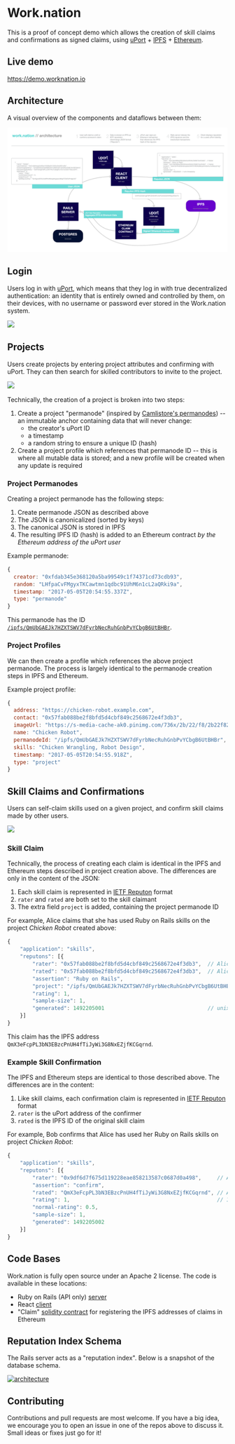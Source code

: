 # Work.nation

This is a proof of concept demo which allows the creation of skill claims and confirmations as signed claims, using [uPort](https://www.uport.me) + [IPFS](https://ipfs.io) + [Ethereum](https://ethereum.org).

## Live demo

https://demo.worknation.io

## Architecture

A visual overview of the components and dataflows between them:

[![architecture](images/architecture.png "Work.nation architecture")](https://cdn.rawgit.com/worknation/work.nation/e6be095be0c1c92efadb2617238c2ac8351b6011/images/architecture.png)

## Login

Users log in with [uPort](https://www.uport.me), which means that they log in with true decentralized authentication: an identity that is entirely owned and controlled by them, on their devices, with no username or password ever stored in the Work.nation system.

[![](https://cdn.rawgit.com/worknation/work.nation/e6be095be0c1c92efadb2617238c2ac8351b6011/images/login.png)](https://cdn.rawgit.com/worknation/work.nation/e6be095be0c1c92efadb2617238c2ac8351b6011/images/login.png)

## Projects

Users create projects by entering project attributes and confirming with uPort. They can then search for skilled contributors to invite to the project.

[![](https://cdn.rawgit.com/worknation/work.nation/e6be095be0c1c92efadb2617238c2ac8351b6011/images/projects.png)](https://cdn.rawgit.com/worknation/work.nation/e6be095be0c1c92efadb2617238c2ac8351b6011/images/projects.png)

Technically, the creation of a project is broken into two steps:

1. Create a project "permanode" (inspired by [Camlistore's permanodes](https://camlistore.org/doc/schema/permanode)) -- an immutable anchor containing data that will never change:
      - the creator's uPort ID
      - a timestamp
      - a random string to ensure a unique ID (hash)
1. Create a project profile which references that permanode ID -- this is where all mutable data is stored; and a new profile will be created when any update is required

### Project Permanodes

Creating a project permanode has the following steps:

1. Create permanode JSON as described above
1. The JSON is canonicalized (sorted by keys)
1. The canonical JSON is stored in IPFS
1. The resulting IPFS ID (hash) is added to an Ethereum contract _by the Ethereum address of the uPort user_

Example permanode:

```js
{
  creator: "0xfdab345e368120a5ba99549c1f74371cd73cdb93",
  random: "LHfpaCvFMgyxTKCawtmn1qdbc91UhM6n1cL2aQRki9a",
  timestamp: "2017-05-05T20:54:55.337Z",
  type: "permanode"
}
```

This permanode has the ID [`/ipfs/QmUbGAEJk7HZXTSWV7dFyrbNecRuhGnbPvYCbgB6UtBHBr`](https://ipfs.io/ipfs/QmUbGAEJk7HZXTSWV7dFyrbNecRuhGnbPvYCbgB6UtBHBr).

### Project Profiles

We can then create a profile which references the above project permanode.  The process is largely identical to the permanode creation steps in IPFS and Ethereum.

Example project profile:

```js
{
  address: "https://chicken-robot.example.com",
  contact: "0x57fab088be2f8bfd5d4cbf849c2568672e4f3db3",                // uport id of project contact
  imageUrl: "https://s-media-cache-ak0.pinimg.com/736x/2b/22/f8/2b22f82e7843d732c5def05055529c55.jpg",
  name: "Chicken Robot",
  permanodeId: "/ipfs/QmUbGAEJk7HZXTSWV7dFyrbNecRuhGnbPvYCbgB6UtBHBr",  // project permanode
  skills: "Chicken Wrangling, Robot Design",
  timestamp: "2017-05-05T20:54:55.918Z",
  type: "project"
}
```

<!-- This project profile has the ID [`/ipfs/QmXSgeC1zc95a1bTLkdBCjDXSah8S4MWVB59hupAvXbVtp`](https://ipfs.io/ipfs/QmXSgeC1zc95a1bTLkdBCjDXSah8S4MWVB59hupAvXbVtp). -->

## Skill Claims and Confirmations

Users can self-claim skills used on a given project, and confirm skill claims made by other users.

[![](https://cdn.rawgit.com/worknation/work.nation/e6be095be0c1c92efadb2617238c2ac8351b6011/images/claims.png)](https://cdn.rawgit.com/worknation/work.nation/e6be095be0c1c92efadb2617238c2ac8351b6011/images/claims.png)

### Skill Claim

Technically, the process of creating each claim is identical in the IPFS and Ethereum steps described in project creation above. The differences are only in the content of the JSON:

1. Each skill claim is represented in [IETF Reputon](https://tools.ietf.org/html/rfc7071) format
1. `rater` and `rated` are both set to the skill claimant
1. The extra field `project` is added, containing the project permanode ID

For example, Alice claims that she has used Ruby on Rails skills on the project _Chicken Robot_ created above:

```js
{
    "application": "skills",
    "reputons": [{
        "rater": "0x57fab088be2f8bfd5d4cbf849c2568672e4f3db3",  // Alice
        "rated": "0x57fab088be2f8bfd5d4cbf849c2568672e4f3db3",  // Alice
        "assertion": "Ruby on Rails",
        "project": "/ipfs/QmUbGAEJk7HZXTSWV7dFyrbNecRuhGnbPvYCbgB6UtBHBr"
        "rating": 1,
        "sample-size": 1,
        "generated": 1492205001                                 // unix timestamp
    }]
}
```

This claim has the IPFS address `QmX3eFcpPL3bN3EBzcPnUH4fTiJyWi3G8NxEZjfKCGqrnd`.

### Example Skill Confirmation

The IPFS and Ethereum steps are identical to those described above. The differences are in the content:

1. Like skill claims, each confirmation claim is represented in [IETF Reputon](https://tools.ietf.org/html/rfc7071) format
1. `rater` is the uPort address of the confirmer
1. `rated` is the IPFS ID of the original skill claim

For example, Bob confirms that Alice has used her Ruby on Rails skills on project _Chicken Robot_:

```js
{
    "application": "skills",
    "reputons": [{
        "rater": "0x9df6d7f675d119228eae858213587c0687d0a498",     // Alice
        "assertion": "confirm",
        "rated": "QmX3eFcpPL3bN3EBzcPnUH4fTiJyWi3G8NxEZjfKCGqrnd", // Alice's signed claim of ROR skills
        "rating": 1,                                               // 1 = master, 0.5 = confirm
        "normal-rating": 0.5,
        "sample-size": 1,
        "generated": 1492205002
    }]
}
```

## Code Bases

Work.nation is fully open source under an Apache 2 license.  The code is available in these locations:

- Ruby on Rails (API only) [server](https://github.com/worknation/server.work.nation)
- React [client](https://github.com/worknation/client.work.nation)
- "Claim" [solidity contract](https://github.com/worknation/work.nation/blob/master/Claim.sol) for registering the IPFS addresses of claims in Ethereum

## Reputation Index Schema

The Rails server acts as a "reputation index".  Below is a snapshot of the database schema.

[![architecture](https://cdn.rawgit.com/worknation/work.nation/e6be095be0c1c92efadb2617238c2ac8351b6011/images/diagram.work.nation.png "Work.nation schema")](https://cdn.rawgit.com/worknation/work.nation/e6be095be0c1c92efadb2617238c2ac8351b6011/images/diagram.work.nation.png)

## Contributing

Contributions and pull requests are most welcome.  If you have a big idea, we encourage you to open an issue in one of the repos above to discuss it.  Small ideas or fixes just go for it!
